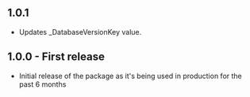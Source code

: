 ## 1.0.1

- Updates _DatabaseVersionKey value. 

## 1.0.0 - First release

- Initial release of the package as it's being used in production for the past 6 months
